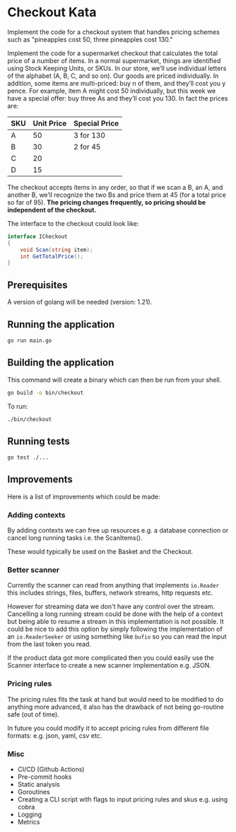 # Checkout Kata

Implement the code for a checkout system that handles pricing schemes such as "pineapples cost 50, three pineapples cost 130."

Implement the code for a supermarket checkout that calculates the total price of a number of items. In a normal supermarket, things are identified using Stock Keeping Units, or SKUs. In our store, we’ll use individual letters of the alphabet (A, B, C, and so on). Our goods are priced individually. In addition, some items are multi-priced: buy n of them, and they’ll cost you y pence. For example, item A might cost 50 individually, but this week we have a special offer: buy three As and they’ll cost you 130. In fact the prices are:

| SKU  | Unit Price | Special Price |
| ---- | ---------- | ------------- |
| A    | 50         | 3 for 130     |
| B    | 30         | 2 for 45      |
| C    | 20         |               |
| D    | 15         |               |

The checkout accepts items in any order, so that if we scan a B, an A, and another B, we’ll recognize the two Bs and price them at 45 (for a total price so far of 95). **The pricing changes frequently, so pricing should be independent of the checkout.**

The interface to the checkout could look like:

```cs
interface ICheckout
{
    void Scan(string item);
    int GetTotalPrice();
}
```

## Prerequisites

A version of golang will be needed (version: 1.21).

## Running the application

```sh
go run main.go
```

## Building the application

This command will create a binary which can then be run from your shell.

```sh
go build -o bin/checkout
```

To run:

```sh
./bin/checkout
```


## Running tests

```sh
go test ./...
```

## Improvements

Here is a list of improvements which could be made:

### Adding contexts

By adding contexts we can free up resources e.g. a database connection or cancel long running tasks i.e. the ScanItems().

These would typically be used on the Basket and the Checkout.

### Better scanner

Currently the scanner can read from anything that implements `io.Reader` this includes strings, files, buffers, network streams, http requests etc. 

However for streaming data we don't have any control over the stream. Cancelling a long running stream could be done with the help of a context but being able to resume a stream in this implementation is not possible. It could be nice to add this option by simply following the implementation of an `io.ReaderSeeker` or using something like `bufio` so you can read the input from the last token you read.

If the product data got more complicated then you could easily use the Scanner interface to create a new scanner implementation e.g. JSON.

### Pricing rules

The pricing rules fits the task at hand but would need to be modified to do anything more advanced, it also has the drawback of not being go-routine safe (out of time).

In future you could modify it to accept pricing rules from different file formats: e.g. json, yaml, csv etc.


### Misc

- CI/CD (Github Actions)
- Pre-commit hooks
- Static analysis
- Goroutines
- Creating a CLI script with flags to input pricing rules and skus e.g. using cobra
- Logging
- Metrics